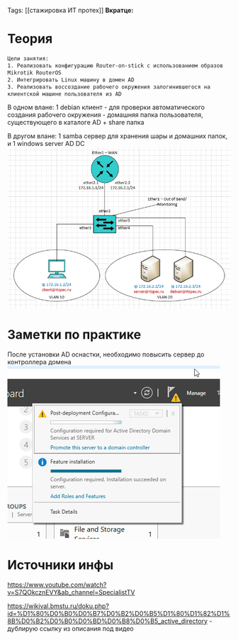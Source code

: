Tags: [[стажировка ИТ протех]] 
**Вкратце:**
	
# Теория
	Цели занятия:
	1. Реализовать конфигурацию Router-on-stick с использованием образов Mikrotik RouterOS
	2. Интегрировать Linux машину в домен AD
	3. Реализовать воссоздание рабочего окружения залогинившегося на клиентской машине пользователя из AD

В одном влане: 1 debian клиент  - для проверки автоматического создания рабочего окружения - домашняя папка пользователя, существующего в каталоге AD + share папка

В другом влане: 1 samba сервер для хранения шары и домашних папок, и 1 windows server AD DC
![|399x288](Интеграция%20Linux%20в%20домен%20заметки-30.07.2025-17_07.png)
# Заметки по практике
После установки AD оснастки, необходимо повысить сервер до контроллера домена
![|413x336](Интеграция%20Linux%20в%20домен%20заметки-30.07.2025-12_07.png)
# Источники инфы
https://www.youtube.com/watch?v=S7QOkcznEVY&ab_channel=SpecialistTV 

https://wikival.bmstu.ru/doku.php?id=%D1%80%D0%B0%D0%B7%D0%B2%D0%B5%D1%80%D1%82%D1%8B%D0%B2%D0%B0%D0%BD%D0%B8%D0%B5_active_directory - дублирую ссылку из описания под видео
